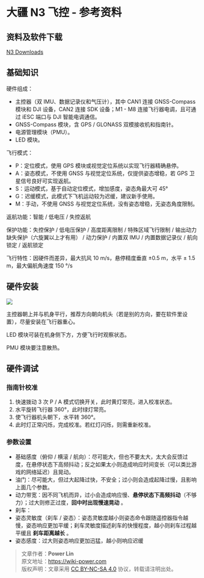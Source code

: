 # 大疆 N3 飞控 - 参考资料

## 资料及软件下载

[N3 Downloads](https://www.dji.com/cn/n3/info#downloads")

## 基础知识

硬件组成：

- 主控器（双 IMU、数据记录仪和气压计），其中 CAN1 连接 GNSS-Compass 模块和 DJI 设备，CAN2 连接 SDK 设备；M1 - M8 连接飞行器电调，且可通过 iESC 端口与 DJI 智能电调通信。
- GNSS-Compass 模块，含 GPS / GLONASS 双模接收机和指南针。
- 电源管理模块（PMU）。
- LED 模块。

飞行模式：

- P：定位模式，使用 GPS 模块或视觉定位系统以实现飞行器精确悬停。
- A：姿态模式，不使用 GNSS 与视觉定位系统，仅提供姿态增稳，若 GPS 卫星信号良好可实现返航。
- S：运动模式，基于自动定位模式，增加感度，姿态角最大可 45°
- G：迟缓模式，此模式下飞机运动较为迟缓，建议新手使用。
- M：手动，不使用 GNSS 与视觉定位系统，没有姿态增稳，无姿态角度限制。

返航功能：智能 / 低电压 / 失控返航

保护功能：失控保护 / 低电压保护 / 高度距离限制 / 特殊区域飞行限制 / 输出动力缺失保护（六旋翼以上才有用） / 动力保护 / 内置双 IMU / 内置数据记录仪 / 航向锁定 / 返航锁定

飞行特性：因硬件而差异，最大抗风 10 m/s，悬停精度垂直 ±0.5 m，水平 ± 1.5 m，最大偏航角速度 150 °/s

## 硬件安装

![](https://wiki-media-1253965369.cos.ap-guangzhou.myqcloud.com/img/UTOOLS1574661666661.png)

主控器朝上并与机身平行，推荐方向朝向机头（若是别的方向，要在软件里设置），尽量安装在飞行器重心。

LED 模块可装在机身侧下方，方便飞行时观察状态。

PMU 模块要注意散热。

## 硬件调试

### 指南针校准

1. 快速拨动 3 次 P / A 模式切换开关，此时黄灯常亮，进入校准状态。
2. 水平旋转飞行器 360°，此时绿灯常亮。
3. 使飞行器机头朝下，水平转 360°。
4. 此时灯正常闪烁，完成校准。若红灯闪烁，则需重新校准。

### 参数设置

- 基础感度（俯仰 / 横滚 / 航向）：尽可能大，但也不要太大，太大会反馈过度，在悬停状态下高频抖动；反之如果太小则造成响应时间变长（可以类比游戏的网络延迟）且晃动。
- 油门：尽可能大，但过大起降过快，不安全；过小则会造成起降过慢，且影响上面几个参数。
- 动力带宽：因不同飞机而异，过小会造成响应慢、**悬停状态下高频抖动**（不够力）；过大则修正过度，**回中时出现慢速晃动** 。
- 刹车：
- 姿态灵敏度（刹车 / 姿态）：姿态灵敏度越小则姿态命令跟随遥控器指令越慢，姿态响应更加平缓；刹车灵敏度描述刹车的快慢程度，越小则刹车过程越平缓且 **刹车距离越长** 。
- 姿态感度：过大则姿态响应更加迅猛，越小则响应迟缓

> 文章作者：**Power Lin**  
> 原文地址：<https://wiki-power.com>  
> 版权声明：文章采用 [CC BY-NC-SA 4.0](https://creativecommons.org/licenses/by/4.0/deed.zh) 协议，转载请注明出处。
